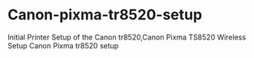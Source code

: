 # Canon-pixma-tr8520-setup
Initial Printer Setup of the Canon tr8520,Canon Pixma TS8520 Wireless Setup Canon Pixma tr8520 setup 
